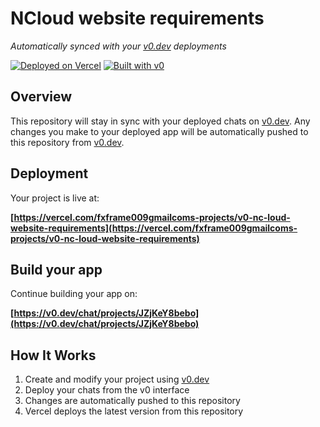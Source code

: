 # NCloud website requirements

*Automatically synced with your [v0.dev](https://v0.dev) deployments*

[![Deployed on Vercel](https://img.shields.io/badge/Deployed%20on-Vercel-black?style=for-the-badge&logo=vercel)](https://vercel.com/fxframe009gmailcoms-projects/v0-nc-loud-website-requirements)
[![Built with v0](https://img.shields.io/badge/Built%20with-v0.dev-black?style=for-the-badge)](https://v0.dev/chat/projects/JZjKeY8bebo)

## Overview

This repository will stay in sync with your deployed chats on [v0.dev](https://v0.dev).
Any changes you make to your deployed app will be automatically pushed to this repository from [v0.dev](https://v0.dev).

## Deployment

Your project is live at:

**[https://vercel.com/fxframe009gmailcoms-projects/v0-nc-loud-website-requirements](https://vercel.com/fxframe009gmailcoms-projects/v0-nc-loud-website-requirements)**

## Build your app

Continue building your app on:

**[https://v0.dev/chat/projects/JZjKeY8bebo](https://v0.dev/chat/projects/JZjKeY8bebo)**

## How It Works

1. Create and modify your project using [v0.dev](https://v0.dev)
2. Deploy your chats from the v0 interface
3. Changes are automatically pushed to this repository
4. Vercel deploys the latest version from this repository